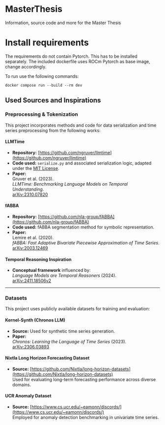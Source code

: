 # MasterThesis
Information, source code and more for the Master Thesis


# Install requirements

The requirements do not contain Pytorch. This has to be installed separately. The included dockerfile uses ROCm Pytorch as base image, change accordingly.

To run use the following commands:
```
docker compose run --build --rm dev
```

## Used Sources and Inspirations

### Preprocessing & Tokenization

This project incorporates methods and code for data serialization and time series preprocessing from the following works:

#### LLMTime
- **Repository:** [https://github.com/ngruver/llmtime](https://github.com/ngruver/llmtime)
- **Code used:** `serialize.py` and associated serialization logic, adapted under the [MIT License](https://github.com/ngruver/llmtime/blob/main/LICENSE).
- **Paper:**  
  Gruver et al. (2023).  
  *LLMTime: Benchmarking Language Models on Temporal Understanding*.  
  [arXiv:2310.07820](https://arxiv.org/abs/2310.07820)

#### fABBA
- **Repository:** [https://github.com/nla-group/fABBA](https://github.com/nla-group/fABBA)
- **Code used:** fABBA segmentation method for symbolic representation.
- **Paper:**  
  Lemire et al. (2020).  
  *fABBA: Fast Adaptive Bivariate Piecewise Approximation of Time Series*.  
  [arXiv:2003.12469](https://arxiv.org/pdf/2003.12469)

#### Temporal Reasoning Inspiration
- **Conceptual framework** influenced by:  
  *Language Models are Temporal Reasoners* (2024).  
  [arXiv:2411.18506v2](https://arxiv.org/pdf/2411.18506v2)

---

### Datasets

This project uses publicly available datasets for training and evaluation:

#### Kernel-Synth (Chronos LLM)
- **Source:** Used for synthetic time series generation.
- **Paper:**  
  *Chronos: Learning the Language of Time Series* (2023).  
  [arXiv:2306.03893](https://arxiv.org/abs/2306.03893)

#### Nixtla Long Horizon Forecasting Dataset
- **Source:** [https://github.com/Nixtla/long-horizon-datasets](https://github.com/Nixtla/long-horizon-datasets)  
  Used for evaluating long-term forecasting performance across diverse domains.

#### UCR Anomaly Dataset
- **Source:** [https://www.cs.ucr.edu/~eamonn/discords/](https://www.cs.ucr.edu/~eamonn/discords/)  
  Employed for anomaly detection benchmarking in univariate time series.
